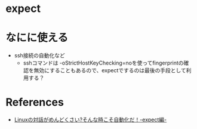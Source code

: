 expect
=========


# なにに使える

+ ssh接続の自動化など
  + sshコマンドは -oStrictHostKeyChecking=noを使ってfingerprintの確認を無効にすることもあるので、expectでするのは最後の手段として利用する？




# References

+ [Linuxの対話がめんどくさい?そんな時こそ自動化だ！-expect編-](http://qiita.com/ine1127/items/cd6bc91174635016db9b)
